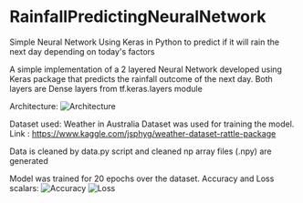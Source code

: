 # RainfallPredictingNeuralNetwork
Simple Neural Network Using Keras in Python to predict if it will rain the next day depending on today's factors


A simple implementation of a 2 layered Neural Network developed using Keras package that predicts the rainfall outcome of the next day.
Both layers are Dense layers from tf.keras.layers module

Architecture:
![Architecture](https://user-images.githubusercontent.com/45695989/83488953-50416200-a4cb-11ea-9de8-5b841aa313b7.png)

Dataset used:
  Weather in Australia Dataset was used for training the model.
  Link : https://www.kaggle.com/jsphyg/weather-dataset-rattle-package
  
  Data is cleaned by data.py script and cleaned np array files (.npy) are generated


Model was trained for 20 epochs over the dataset.
Accuracy and Loss scalars:
![Accuracy](https://user-images.githubusercontent.com/45695989/83488844-225c1d80-a4cb-11ea-976d-9a8e720a5eb7.png)
![Loss](https://user-images.githubusercontent.com/45695989/83488852-24be7780-a4cb-11ea-82ca-cace7562fe11.png)
